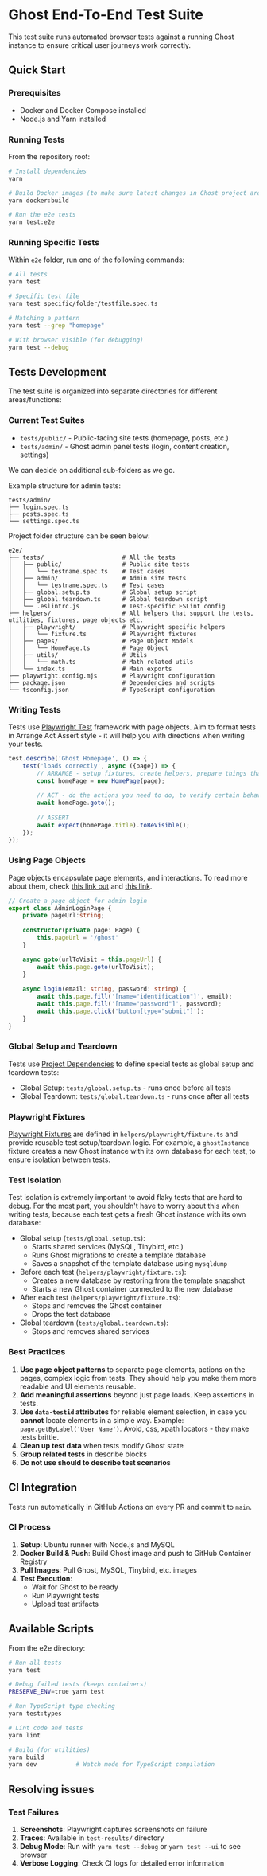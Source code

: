 # Ghost End-To-End Test Suite

This test suite runs automated browser tests against a running Ghost instance to ensure critical user journeys work correctly.

## Quick Start

### Prerequisites
- Docker and Docker Compose installed
- Node.js and Yarn installed

### Running Tests
From the repository root:

```bash
# Install dependencies
yarn

# Build Docker images (to make sure latest changes in Ghost project are tested locally) 
yarn docker:build

# Run the e2e tests
yarn test:e2e
```

### Running Specific Tests

Within `e2e` folder, run one of the following commands: 

```bash
# All tests
yarn test

# Specific test file
yarn test specific/folder/testfile.spec.ts

# Matching a pattern
yarn test --grep "homepage"

# With browser visible (for debugging)
yarn test --debug
```

## Tests Development

The test suite is organized into separate directories for different areas/functions:

### **Current Test Suites**
- `tests/public/` - Public-facing site tests (homepage, posts, etc.)
- `tests/admin/` - Ghost admin panel tests (login, content creation, settings)

We can decide on additional sub-folders as we go.

Example structure for admin tests:
```text
tests/admin/
├── login.spec.ts
├── posts.spec.ts
└── settings.spec.ts
```

Project folder structure can be seen below: 

```text
e2e/
├── tests/                      # All the tests
│   ├── public/                 # Public site tests
│   │   └── testname.spec.ts    # Test cases
│   ├── admin/                  # Admin site tests
│   │   └── testname.spec.ts    # Test cases
│   ├── global.setup.ts         # Global setup script
│   ├── global.teardown.ts      # Global teardown script
│   └── .eslintrc.js            # Test-specific ESLint config
├── helpers/                    # All helpers that support the tests, utilities, fixtures, page objects etc.
│   ├── playwright/             # Playwright specific helpers
│   │   └── fixture.ts          # Playwright fixtures
│   ├── pages/                  # Page Object Models
│   │   └── HomePage.ts         # Page Object
│   ├── utils/                  # Utils
│   │   └── math.ts             # Math related utils   
│   └── index.ts                # Main exports
├── playwright.config.mjs       # Playwright configuration
├── package.json                # Dependencies and scripts
└── tsconfig.json               # TypeScript configuration
```

### Writing Tests

Tests use [Playwright Test](https://playwright.dev/docs/writing-tests) framework with page objects.
Aim to format tests in Arrange Act Assert style - it will help you with directions when writing your tests.

```typescript
test.describe('Ghost Homepage', () => {
    test('loads correctly', async ({page}) => {
        // ARRANGE - setup fixtures, create helpers, prepare things that helps will need to be executed
        const homePage = new HomePage(page);
        
        // ACT - do the actions you need to do, to verify certain behaviour
        await homePage.goto();
        
        // ASSERT
        await expect(homePage.title).toBeVisible();
    });
});
```

### Using Page Objects

Page objects encapsulate page elements, and interactions. To read more about them, check [this link out](https://www.selenium.dev/documentation/test_practices/encouraged/page_object_models/) and [this link](https://martinfowler.com/bliki/PageObject.html).

```typescript
// Create a page object for admin login
export class AdminLoginPage {
    private pageUrl:string;
    
    constructor(private page: Page) {
        this.pageUrl = '/ghost'
    }

    async goto(urlToVisit = this.pageUrl) {
        await this.page.goto(urlToVisit);
    }
    
    async login(email: string, password: string) {
        await this.page.fill('[name="identification"]', email);
        await this.page.fill('[name="password"]', password);
        await this.page.click('button[type="submit"]');
    }
}
```

### Global Setup and Teardown

Tests use [Project Dependencies](https://playwright.dev/docs/test-global-setup-teardown#option-1-project-dependencies) to define special tests as global setup and teardown tests:

- Global Setup: `tests/global.setup.ts` - runs once before all tests
- Global Teardown: `tests/global.teardown.ts` - runs once after all tests

### Playwright Fixtures

[Playwright Fixtures](https://playwright.dev/docs/test-fixtures) are defined in `helpers/playwright/fixture.ts` and provide reusable test setup/teardown logic.
For example, a `ghostInstance` fixture creates a new Ghost instance with its own database for each test, to ensure isolation between tests.

### Test Isolation 

Test isolation is extremely important to avoid flaky tests that are hard to debug. For the most part, you shouldn't have to worry about this when writing tests, because each test gets a fresh Ghost instance with its own database:

- Global setup (`tests/global.setup.ts`):
    - Starts shared services (MySQL, Tinybird, etc.)
    - Runs Ghost migrations to create a template database
    - Saves a snapshot of the template database using `mysqldump`
- Before each test (`helpers/playwright/fixture.ts`):
    - Creates a new database by restoring from the template snapshot
    - Starts a new Ghost container connected to the new database
- After each test (`helpers/playwright/fixture.ts`):
    - Stops and removes the Ghost container
    - Drops the test database
- Global teardown (`tests/global.teardown.ts`):
    - Stops and removes shared services

### Best Practices

1. **Use page object patterns** to separate page elements, actions on the pages, complex logic from tests. They should help you make them more readable and UI elements reusable.
2. **Add meaningful assertions** beyond just page loads. Keep assertions in tests.
3. **Use `data-testid` attributes** for reliable element selection, in case you **cannot** locate elements in a simple way. Example: `page.getByLabel('User Name')`. Avoid, css, xpath locators - they make tests brittle. 
4. **Clean up test data** when tests modify Ghost state
5. **Group related tests** in describe blocks
6. **Do not use should to describe test scenarios**

## CI Integration

Tests run automatically in GitHub Actions on every PR and commit to `main`.

### CI Process

1. **Setup**: Ubuntu runner with Node.js and MySQL
2. **Docker Build & Push**: Build Ghost image and push to GitHub Container Registry
3. **Pull Images**: Pull Ghost, MySQL, Tinybird, etc. images
4. **Test Execution**:
   - Wait for Ghost to be ready
   - Run Playwright tests
   - Upload test artifacts

## Available Scripts

From the e2e directory:

```bash
# Run all tests
yarn test

# Debug failed tests (keeps containers)
PRESERVE_ENV=true yarn test

# Run TypeScript type checking
yarn test:types

# Lint code and tests
yarn lint

# Build (for utilities)
yarn build
yarn dev           # Watch mode for TypeScript compilation
```

## Resolving issues

### Test Failures

1. **Screenshots**: Playwright captures screenshots on failure
2. **Traces**: Available in `test-results/` directory
3. **Debug Mode**: Run with `yarn test --debug` or `yarn test --ui` to see browser
4. **Verbose Logging**: Check CI logs for detailed error information
